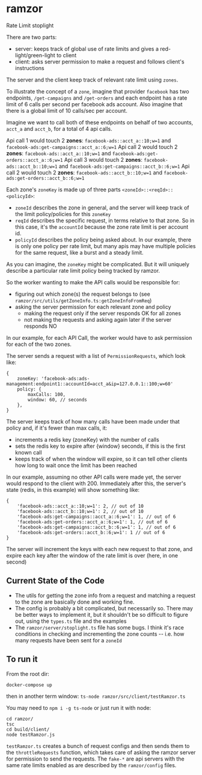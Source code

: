 # ramzor

Rate Limit stoplight

There are two parts:

-   server: keeps track of global use of rate limits and gives a red-light/green-light to client
-   client: asks server permission to make a request and follows client's instructions

The server and the client keep track of relevant rate limit using `zones`.

To illustrate the concept of a `zone`, imagine that provider `facebook` has two endpoints, `/get-campaigns` and `/get-orders` and each endpoint has a rate limit of 6 calls per second per facebook ads account.
Also imagine that there is a global limit of 10 calls/sec per account.

Imagine we want to call both of these endpoints on behalf of two accounts, `acct_a` and `acct_b`, for a total of 4 api calls.

Api call 1 would touch 2 **zones**: `facebook-ads::acct_a::10;w=1` and `facebook-ads:get-campaigns::acct_a::6;w=1`
Api call 2 would touch 2 **zones**: `facebook-ads::acct_a::10;w=1` and `facebook-ads:get-orders::acct_a::6;w=1`
Api call 3 would touch 2 **zones**: `facebook-ads::acct_b::10;w=1` and `facebook-ads:get-campaigns::acct_b::6;w=1`
Api call 2 would touch 2 **zones**: `facebook-ads::acct_b::10;w=1` and `facebook-ads:get-orders::acct_b::6;w=1`

Each zone's `zoneKey` is made up of three parts `<zoneId>::<reqId>::<policyId>`:

-   `zoneId` describes the zone in general, and the server will keep track of the limit policy/policies for this `zoneKey`
-   `reqId` describes the specific request, in terms relative to that zone. So in this case, it's the `accountId` because the zone rate limit is per account id.
-   `policyId` describes the policy being asked about. In our example, there is only one policy per rate limit, but many apis may have multiple policies for the same request, like a burst and a steady limit.

As you can imagine, the `zoneKey` might be complicated. But it will uniquely describe a particular rate limit policy being tracked by ramzor.

So the worker wanting to make the API calls would be responsible for:

-   figuring out which zone(s) the request belongs to (see `ramzor/src/utils/getZoneInfo.ts:getZoneInfoFromReq`)
-   asking the server permission for each relevant zone and policy
    -   making the request only if the server responds OK for all zones
    -   not making the requests and asking again later if the server responds NO

In our example, for each API Call, the worker would have to ask permission for each of the two zones.

The server sends a request with a list of `PermissionRequests`, which look like:

```
{
    zoneKey: 'facebook-ads:ads-management:endpoint1::accountId=acct_a&ip=127.0.0.1::100;w=60'
    policy: {
        maxCalls: 100,
        window: 60, // seconds
    },
}
```

The server keeps track of how many calls have been made under that policy and, if it's fewer than max calls, it:

-   increments a redis key (zoneKey) with the number of calls
-   sets the redis key to expire after {window} seconds, if this is the first known call
-   keeps track of when the window will expire, so it can tell other clients how long to wait once the limit has been reached

In our example, assuming no other API calls were made yet, the server would respond to the client with 200.
Immediately after this, the server's state (redis, in this example) will show something like:

```
{
    'facebook-ads::acct_a::10;w=1': 2, // out of 10
    'facebook-ads::acct_b::10;w=1': 2, // out of 10
    'facebook-ads:get-campaigns::acct_a::6;w=1': 1, // out of 6
    'facebook-ads:get-orders::acct_a::6;w=1': 1, // out of 6
    'facebook-ads:get-campaigns::acct_b::6;w=1': 1, // out of 6
    'facebook-ads:get-orders::acct_b::6;w=1': 1 // out of 6
}
```

The server will increment the keys with each new request to that zone, and expire each key after the window of the rate limit is over (here, in one second)

## Current State of the Code

-   The utils for getting the zone info from a request and matching a request to the zone are basically done and working fine.
-   The config is probably a bit complicated, but necessarily so. There may be better ways to implement it, but it shouldn't be so difficult to figure out, using the `types.ts` file and the examples
-   The `ramzor/server/stoplight.ts` file has some bugs. I think it's race conditions in checking and incrementing the zone counts -- i.e. how many requests have been sent for a `zoneId`

## To run it

From the root dir:

```
docker-compose up
```

then in another term window: `ts-node ramzor/src/client/testRamzor.ts`

You may need to `npm i -g ts-node` or just run it with node:

```
cd ramzor/
tsc
cd build/client/
node testRamzor.js
```

`testRamzor.ts` creates a bunch of request configs and then sends them to the `throttleRequests` function, which takes care of asking the ramzor server for permission to send the requests. The `fake-*` are api servers with the same rate limits enabled as are described by the `ramzor/config` files.
